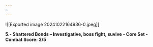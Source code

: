 ```yaml
---
~
---
```

![[Exported image 20241022164936-0.jpeg]]

**5.- Shattered Bonds – Investigative, boss fight, suvive - Core Set - Combat Score: 3/5**  